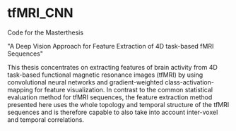 # tfMRI_CNN
Code for the Masterthesis 

"A Deep Vision Approach for Feature Extraction of 4D task-based fMRI Sequences"

This thesis concentrates on extracting features of brain activity from 4D task-based functional magnetic resonance images (tfMRI) by using convolutional neural networks and gradient-weighted class-activation- mapping for feature visualization. In contrast to the common statistical evaluation method for tfMRI sequences, the feature extraction method presented here uses the whole topology and temporal structure of the tfMRI sequences and is therefore capable to also take into account inter-voxel and temporal correlations.
